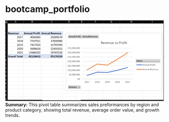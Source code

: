# bootcamp_portfolio
![Excel Pivot Table](images/excel_pivot_table.png)
**Summary:**
This pivot table summarizes sales preformances by region and product category, showing total revenue, average order value, and growth trends.
